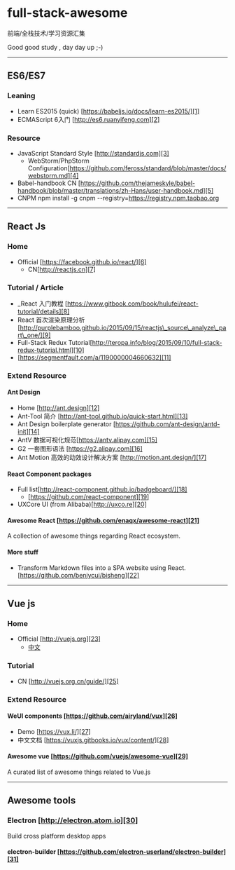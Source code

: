 # full-stack-awesome
前端/全栈技术/学习资源汇集

Good good study , day day up ;-)

---- 
## ES6/ES7
### Leaning 
- Learn ES2015 (quick) [https://babeljs.io/docs/learn-es2015/][1]
- ECMAScript 6入门 [http://es6.ruanyifeng.com][2]
### Resource
- JavaScript Standard Style [http://standardjs.com][3]
	- WebStorm/PhpStorm Configuration[https://github.com/feross/standard/blob/master/docs/webstorm.md][4]
- Babel-handbook CN [https://github.com/thejameskyle/babel-handbook/blob/master/translations/zh-Hans/user-handbook.md][5]
- CNPM
		npm install -g cnpm --registry=https://registry.npm.taobao.org

---- 
## React Js

### Home
- Official  [https://facebook.github.io/react/][6]
	- CN[http://reactjs.cn][7]
### Tutorial / Article
- _React 入门教程 [https://www.gitbook.com/book/hulufei/react-tutorial/details][8]
- React 首次渲染原理分析 [http://purplebamboo.github.io/2015/09/15/reactjs\_source\_analyze\_part\_one/][9]
- Full-Stack Redux Tutorial[http://teropa.info/blog/2015/09/10/full-stack-redux-tutorial.html][10]
- [https://segmentfault.com/a/1190000004660632][11]

### Extend Resource
#### Ant Design
- Home [http://ant.design][12]
- Ant-Tool 简介 [http://ant-tool.github.io/quick-start.html][13]
- Ant Design boilerplate generator [https://github.com/ant-design/antd-init][14]
- AntV 数据可视化规范[https://antv.alipay.com][15]
- G2 一套图形语法 [https://g2.alipay.com][16]
- Ant Motion 高效的动效设计解决方案 [http://motion.ant.design/][17]
#### React Component packages
- Full list[http://react-component.github.io/badgeboard/][18]
	- [https://github.com/react-component][19]
- UXCore UI (from Alibaba)[http://uxco.re][20]

#### Awesome React [https://github.com/enaqx/awesome-react][21]
A collection of awesome things regarding React ecosystem.

#### More stuff
- Transform Markdown files into a SPA website using React. [https://github.com/benjycui/bisheng][22]
---- 

## Vue js

### Home
- Official [http://vuejs.org][23]
	- [中文][24]
### Tutorial
-  CN [http://vuejs.org.cn/guide/][25]


### Extend Resource

#### WeUI components [https://github.com/airyland/vux][26]
- Demo [https://vux.li/][27]
- 中文文档 [https://vuxjs.gitbooks.io/vux/content/][28]


####  Awesome vue [https://github.com/vuejs/awesome-vue][29]
A curated list of awesome things related to Vue.js 

---- 

## Awesome tools

### Electron [http://electron.atom.io][30]
Build cross platform desktop apps
#### electron-builder [https://github.com/electron-userland/electron-builder][31]

[1]:	https://babeljs.io/docs/learn-es2015/
[2]:	http://es6.ruanyifeng.com
[3]:	http://standardjs.com "http://standardjs.com"
[4]:	https://github.com/feross/standard/blob/master/docs/webstorm.md
[5]:	https://github.com/thejameskyle/babel-handbook/blob/master/translations/zh-Hans/user-handbook.md
[6]:	https://facebook.github.io/react/
[7]:	http://reactjs.cn
[8]:	https://www.gitbook.com/book/hulufei/react-tutorial/details
[9]:	http://purplebamboo.github.io/2015/09/15/reactjs_source_analyze_part_one/
[10]:	http://teropa.info/blog/2015/09/10/full-stack-redux-tutorial.html
[11]:	https://segmentfault.com/a/1190000004660632
[12]:	http://ant.design
[13]:	http://ant-tool.github.io/quick-start.html
[14]:	https://github.com/ant-design/antd-init
[15]:	https://antv.alipay.com
[16]:	https://g2.alipay.com
[17]:	http://motion.ant.design/
[18]:	http://react-component.github.io/badgeboard/
[19]:	https://github.com/react-component
[20]:	http://uxco.re
[21]:	https://github.com/enaqx/awesome-react
[22]:	https://github.com/benjycui/bisheng
[23]:	http://vuejs.org
[24]:	http://vuejs.org.cn/ "中文"
[25]:	http://vuejs.org.cn/guide/
[26]:	https://github.com/airyland/vux
[27]:	https://vux.li/#!/
[28]:	https://vuxjs.gitbooks.io/vux/content/
[29]:	https://github.com/vuejs/awesome-vue
[30]:	http://electron.atom.io
[31]:	https://github.com/electron-userland/electron-builder